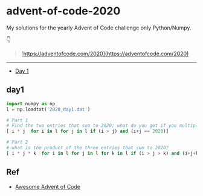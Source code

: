 # advent-of-code-2020
My solutions for the yearly Advent of Code challenge only Python/Numpy.

👇

> [https://adventofcode.com/2020](https://adventofcode.com/2020)

---

- [Day 1](#day1)

## day1

```python
import numpy as np
l = np.loadtxt('2020_day1.dat')

# Part 1
# Find the two entries that sum to 2020; what do you get if you multiply them together?
[ i * j  for i in l for j in l if (i > j) and (i+j == 2020)]

# Part 2
# what is the product of the three entries that sum to 2020?
[ i * j * k  for i in l for j in l for k in l if (i > j > k) and (i+j+k == 2020)]
```


## Ref

- [Awesome Advent of Code](https://github.com/Bogdanp/awesome-advent-of-code)

